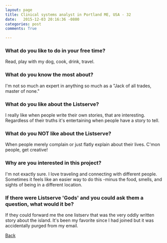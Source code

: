 ```yaml
---
layout: page
title: Clinical systems analyst in Portland ME, USA - 32
date:   2015-12-03 20:16:36 -0800
categories: post
comments: True

---
```


### What do you like to do in your free time?
<p>Read, play with my dog, cook, drink, travel. </p>

### What do you know the most about?
<p>I'm not so much an expert in anything so much as a "Jack of all trades, master of none." </p>

### What do you like about the Listserve?
<p>I really like when people write their own stories, that are interesting. Regardless of their truths it's entertaining when people have a story to tell. </p>

### What do you NOT like about the Listserve?
<p>When people merely complain or just flatly explain about their lives. C'mon people, get creative!</p>

### Why are you interested in this project?
<p>I'm not exactly sure. I love traveling and connecting with different people. Sometimes it feels like an easier way to do this -minus the food, smells, and sights of being in a different location. </p>

### If there were Listserve 'Gods' and you could ask them a question, what would it be?
<p>If they could forward me the one listserv that was the very oddly written story about the island. It's been my favorite since I had joined but it was accidentally purged from my email.</p>

[Back][1]

[1]: /home/responders/all